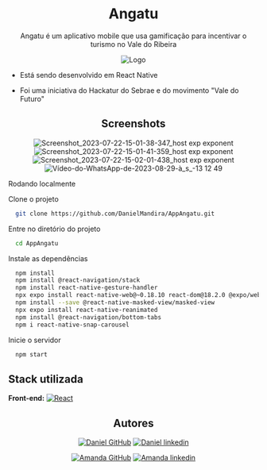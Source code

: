 
<div align='center'>
  
# Angatu 

Angatu é um aplicativo mobile que usa gamificação para incentivar o turismo no Vale do Ribeira
  
![Logo](https://dev-to-uploads.s3.amazonaws.com/uploads/articles/gij0hx5e6g6i8yv8xtby.png)

</div>


- Está sendo desenvolvido em React Native

- Foi uma iniciativa do Hackatur do Sebrae e do movimento "Vale do Futuro"

<div align='center'>

## Screenshots
![Screenshot_2023-07-22-15-01-38-347_host exp exponent](https://github.com/DanielMandira/AppAngatu/assets/105872910/85c73757-bf61-47dc-a160-b5060ba5481f)
![Screenshot_2023-07-22-15-01-41-359_host exp exponent](https://github.com/DanielMandira/AppAngatu/assets/105872910/c630d1ca-e83b-4da1-b7c7-49077a94839c)
![Screenshot_2023-07-22-15-02-01-438_host exp exponent](https://github.com/DanielMandira/AppAngatu/assets/105872910/1ff5b060-7f73-479d-9ea0-f7d7099dc420)
![Vídeo-do-WhatsApp-de-2023-08-29-à_s_-13 12 49](https://github.com/DanielMandira/AppAngatu/assets/105872910/66ac7795-35f0-487c-ace0-6ea62aedbc33)

</div


## Rodando localmente

Clone o projeto

```bash
  git clone https://github.com/DanielMandira/AppAngatu.git
```

Entre no diretório do projeto

```bash
  cd AppAngatu
```

Instale as dependências

```bash
  npm install 
  npm install @react-navigation/stack
  npm install react-native-gesture-handler
  npx expo install react-native-web@~0.18.10 react-dom@18.2.0 @expo/webpack-config@^18.0.1
  npm install --save @react-native-masked-view/masked-view
  npx expo install react-native-reanimated
  npm install @react-navigation/bottom-tabs
  npm i react-native-snap-carousel
```

Inicie o servidor

```bash
  npm start
```


## Stack utilizada

**Front-end:** [![React](https://img.shields.io/badge/React%20Native-404040?style=for-the-badge&logo=react)]()

<div align='center'>
  
## Autores

[![Daniel GitHub](https://img.shields.io/badge/Daniel%20Mandira-404040?style=for-the-badge&logo=github&logoColor=white)](https://github.com/DanielMandira)
[![Daniel linkedin](https://img.shields.io/badge/Daniel%20Mandira-0A66C2?style=for-the-badge&logo=linkedin&logoColor=white)](https://www.linkedin.com/in/daniel-augusto-mandira/)

[![Amanda GitHub](https://img.shields.io/badge/Amanda%20Castro-404040?style=for-the-badge&logo=github&logoColor=white)](https://github.com/mandis-ncs)
[![Amanda linkedin](https://img.shields.io/badge/Amanda%20Castro-0A66C2?style=for-the-badge&logo=linkedin&logoColor=white)](https://www.linkedin.com/in/amanda-n-castro/)

</div
